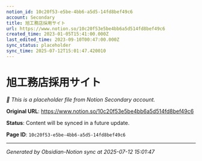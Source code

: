 ```yaml
---
notion_id: 10c20f53-e5be-4bb6-a5d5-14fd8bef49c6
account: Secondary
title: 旭工務店採用サイト
url: https://www.notion.so/10c20f53e5be4bb6a5d514fd8bef49c6
created_time: 2023-01-05T15:41:00.000Z
last_edited_time: 2023-09-10T00:47:00.000Z
sync_status: placeholder
sync_time: 2025-07-12T15:01:47.420010
---
```


# 旭工務店採用サイト

*🔄 This is a placeholder file from Notion Secondary account.*

**Original URL**: https://www.notion.so/10c20f53e5be4bb6a5d514fd8bef49c6

**Status**: Content will be synced in a future update.

**Page ID**: `10c20f53-e5be-4bb6-a5d5-14fd8bef49c6`

---

*Generated by Obsidian-Notion sync at 2025-07-12 15:01:47*
